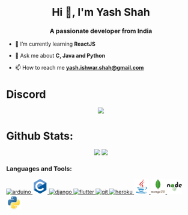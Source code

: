 <h1 align="center">Hi 👋, I'm Yash Shah</h1>
<h3 align="center">A passionate developer from India</h3>

- 🌱 I’m currently learning **ReactJS**

- 💬 Ask me about **C, Java and Python**

- 📫 How to reach me **yash.ishwar.shah@gmail.com**

# Discord
<p align="center">
   <a href="https://discord.com/users/703600921837568080">
      <img src="https://discord-activity.deno.dev/api/703600921837568080?bgColor=1b1c1e&borderRadius=10&idleMessage=Sleepin%20or%20Grinding!!%20%E2%9A%A1%EF%B8%8F" />
   </a>
</p>

# Github Stats:
<div align="center">
  <img src="https://github-readme-stats.vercel.app/api?username=yash6843&theme=tokyonight&show_icons=true&hide_border=true" />
  <img src="https://github-readme-streak-stats.herokuapp.com/?user=yash6843&theme=tokyonight&hide_border=true" />
</div>

<h3 align="left">Languages and Tools:</h3>
<p align="left"> <a href="https://www.arduino.cc/" target="_blank" rel="noreferrer"> <img src="https://cdn.worldvectorlogo.com/logos/arduino-1.svg" alt="arduino" width="40" height="40"/> </a> <a href="https://www.cprogramming.com/" target="_blank" rel="noreferrer"> <img src="https://raw.githubusercontent.com/devicons/devicon/master/icons/c/c-original.svg" alt="c" width="40" height="40"/> </a> <a href="https://www.djangoproject.com/" target="_blank" rel="noreferrer"> <img src="https://cdn.worldvectorlogo.com/logos/django.svg" alt="django" width="40" height="40"/> </a> <a href="https://flutter.dev" target="_blank" rel="noreferrer"> <img src="https://www.vectorlogo.zone/logos/flutterio/flutterio-icon.svg" alt="flutter" width="40" height="40"/> </a> <a href="https://git-scm.com/" target="_blank" rel="noreferrer"> <img src="https://www.vectorlogo.zone/logos/git-scm/git-scm-icon.svg" alt="git" width="40" height="40"/> </a> <a href="https://heroku.com" target="_blank" rel="noreferrer"> <img src="https://www.vectorlogo.zone/logos/heroku/heroku-icon.svg" alt="heroku" width="40" height="40"/> </a> <a href="https://www.java.com" target="_blank" rel="noreferrer"> <img src="https://raw.githubusercontent.com/devicons/devicon/master/icons/java/java-original.svg" alt="java" width="40" height="40"/> </a> <a href="https://www.mongodb.com/" target="_blank" rel="noreferrer"> <img src="https://raw.githubusercontent.com/devicons/devicon/master/icons/mongodb/mongodb-original-wordmark.svg" alt="mongodb" width="40" height="40"/> </a> <a href="https://nodejs.org" target="_blank" rel="noreferrer"> <img src="https://raw.githubusercontent.com/devicons/devicon/master/icons/nodejs/nodejs-original-wordmark.svg" alt="nodejs" width="40" height="40"/> </a> <a href="https://www.python.org" target="_blank" rel="noreferrer"> <img src="https://raw.githubusercontent.com/devicons/devicon/master/icons/python/python-original.svg" alt="python" width="40" height="40"/> </a> </p>
